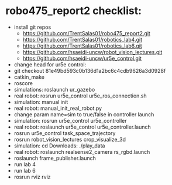 # robo475_report2 checklist:
- install git repos
	- https://github.com/TrentSalas01/robo475_report2.git
	- https://github.com/TrentSalas01/robotics_lab4.git
	- https://github.com/TrentSalas01/robotics_lab6.git
	- https://github.com/hsaeidi-uncw/robot_vision_lectures.git
	- https://github.com/hsaeidi-uncw/ur5e_control.git
- change head for ur5e control: 
- git checkout 81e49bd593c0b136d1a2bc6c4cdb9626a3d0928f
- catkin_make
- roscore
- simulations: roslaunch ur_gazebo
- real robot: rosrun ur5e_control ur5e_ros_connection.sh
- simulation: manual init
- real robot: manual_init_real_robot.py
- change param name=sim to true/false in controller launch
- simulation: rosrun ur5e_control ur5e_controller
- real robot: roslaunch ur5e_control ur5e_controller.launch
- rosrun ur5e_control task_space_trajectory
- rosrun robot_vision_lectures crop_visualize_3d
- simulation: cd Downloads: ./play_data
- real robot: roslaunch realsense2_camera rs_rgbd.launch
- roslaunch frame_publisher.launch
- run lab 4
- run lab 6
- rosrun rviz rviz

